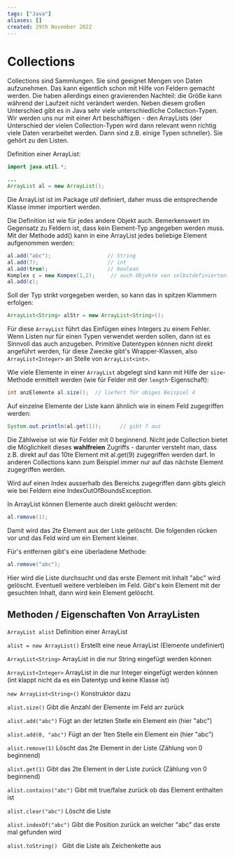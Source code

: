 ```yaml
---
tags: ["Java"]
aliases: []
created: 29th November 2022
---
```


# Collections

Collections sind Sammlungen. Sie sind geeignet Mengen von Daten aufzunehmen. Das kann eigentlich schon mit Hilfe von Feldern gemacht werden. Die haben allerdings einen gravierenden Nachteil: die Größe kann während der Laufzeit nicht verändert werden. Neben diesem großen Unterschied gibt es in Java sehr viele unterschiedliche Collection-Typen. Wir werden uns nur mit einer Art beschäftigen - den ArrayLists (der Unterschied der vielen Collection-Typen wird dann relevant wenn richtig viele Daten verarbeitet werden. Dann sind z.B. einige Typen schneller). Sie gehört zu den Listen.

Definition einer ArrayList:

```java
import java.util.*;

...
ArrayList al = new ArrayList();
```

Die ArrayList ist im Package *util* definiert, daher muss die entsprechende Klasse immer importiert werden.

Die Definition ist wie für jedes andere Objekt auch. Bemerkenswert im Gegensatz zu Feldern ist, dass kein Element-Typ angegeben werden muss. Mit der Methode add() kann in eine ArrayList jedes beliebige Element aufgenommen werden:

```java
al.add("abc");					// String
al.add(7);						// int
al.add(true);					// boolean
Komplex c = new Kompex(1,2);	 // auch Objekte von selbstdefinierten Klassen
al.add(c);
```

Soll der Typ strikt vorgegeben werden, so kann das in spitzen Klammern erfolgen:

```java
ArrayList<String> alStr = new ArrayList<String>();
```

Für diese `ArrayList` führt das Einfügen eines Integers zu einem Fehler. Wenn Listen nur für einen Typen verwendet werden sollen, dann ist es Sinnvoll das auch anzugeben. Primitive Datentypen können nicht direkt angeführt werden, für diese Zwecke gibt's Wrapper-Klassen, also `ArrayList<Integer>` an Stelle von `ArrayList<int>`.

Wie viele Elemente in einer `ArrayList` abgelegt sind kann mit Hilfe der `size`-Methode ermittelt werden (wie für Felder mit der `length`-Eigenschaft):

```java
int anzElemente al.size(); 	// liefert für obiges Beispiel 4
```

Auf einzelne Elemente der Liste kann ähnlich wie in einem Feld zugegriffen werden:

```java
System.out.println(al.get(1));		// gibt 7 aus
```

Die Zählweise ist wie für Felder mit 0 beginnend. Nicht jede Collection bietet die Möglichkeit dieses **wahlfreien** Zugriffs - darunter versteht man, dass z.B. direkt auf das 10te Element mit al.get(9) zugegriffen werden darf. In anderen Collections kann zum Beispiel immer nur auf das nächste Element zugegriffen werden.

Wird auf einen Index ausserhalb des Bereichs zugegriffen dann gibts gleich wie bei Feldern eine IndexOutOfBoundsException.

In ArrayList können Elemente auch direkt gelöscht werden:

```java
al.remove(1);
```

Damit wird das 2te Element aus der Liste gelöscht. Die folgenden rücken vor und das Feld wird um ein Element kleiner.

Für's entfernen gibt's eine überladene Methode:

```java
al.remove("abc");
```

Hier wird die Liste durchsucht und das erste Element mit Inhalt "abc" wird gelöscht. Eventuell weitere verbleiben im Feld. Gibt's kein Element mit der gesuchten Inhalt, dann wird kein Element gelöscht.

## Methoden / Eigenschaften Von ArrayListen

`ArrayList alist` Definition einer ArrayList

`alist = new ArrayList()` Erstellt eine neue ArrayList (Elemente undefiniert)

`ArrayList<String>` ArrayList in die nur String eingefügt werden können

`ArrayList<Integer>` ArrayList in die nur Integer eingefügt werden können (int klappt nicht da es ein Datentyp und keine Klasse ist)

`new ArrayList<String>()` Konstruktor dazu

`alist.size()` Gibt die Anzahl der Elemente im Feld arr zurück

`alist.add("abc")` Fügt an der letzten Stelle ein Element ein (hier "abc")

`alist.add(0, "abc")` Fügt an der 1ten Stelle ein Element ein (hier "abc")

`alist.remove(1)` Löscht das 2te Element in der Liste (Zählung von 0 beginnend)

`alist.get(1)` Gibt das 2te Element in der Liste zurück (Zählung von 0 beginnend)

`alist.contains("abc")` Gibt mit true/false zurück ob das Element enthalten ist

`alist.clear("abc")` Löscht die Liste

`alist.indexOf("abc")` Gibt die Position zurück an welcher "abc" das erste mal gefunden wird

`alist.toString() ` Gibt die Liste als Zeichenkette aus